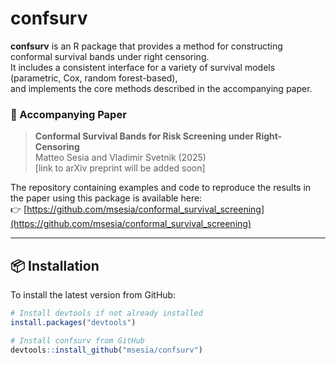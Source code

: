 # confsurv

**confsurv** is an R package that provides a method for constructing conformal survival bands under right censoring.  
It includes a consistent interface for a variety of survival models (parametric, Cox, random forest-based),  
and implements the core methods described in the accompanying paper.

### 📄 Accompanying Paper

> **Conformal Survival Bands for Risk Screening under Right-Censoring**  
> Matteo Sesia and Vladimir Svetnik (2025)  
> [link to arXiv preprint will be added soon]

The repository containing examples and code to reproduce the results in the paper using this package is available here:  
👉 [https://github.com/msesia/conformal_survival_screening](https://github.com/msesia/conformal_survival_screening)

---

## 📦 Installation

To install the latest version from GitHub:

```r
# Install devtools if not already installed
install.packages("devtools")

# Install confsurv from GitHub
devtools::install_github("msesia/confsurv")